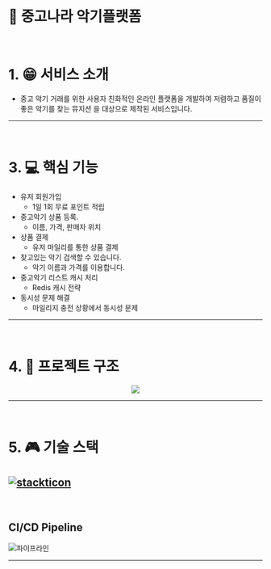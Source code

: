 # :musical_note: 중고나라 악기플랫폼
<br>



# 1. :grin: 서비스 소개
* 중고 악기 거래를 위한 사용자 친화적인 온라인 플랫폼을 개발하여 저렴하고 품질이 좋은 악기를 찾는 뮤지션
 을 대상으로  제작된 서비스입니다.
---
<br>



# 3. :computer: 핵심 기능
* 유저 회원가입
    * 1일 1회 무료 포인트 적립
* 중고악기 상품 등록.
    * 이름, 가격, 판매자 위치
* 상품 결제
   * 유저 마일리를 통한 상품 결제
* 찾고있는 악기 검색할 수 있습니다.
    * 악기 이름과 가격를 이용합니다.
* 중고악기 리스트 캐시 처리
    * Redis 캐시 전략
* 동시성 문제 해결
    * 마일리지 충전 상황에서 동시성 문제

---
<br>

# 4. :department_store: 프로젝트 구조
<p align="center"><img src="images/architecture.png"></p>

---
<br>

# 5. :video_game: 기술 스택
[![stackticon](https://firebasestorage.googleapis.com/v0/b/stackticon-81399.appspot.com/o/images%2F1704862539534?alt=media&token=11555bd0-8255-480b-9d6d-3f1b67593a94)](https://github.com/msdio/stackticon)
---
<br>

## CI/CD Pipeline
![파이프라인](https://github.com/RudySeo/gitflow_example/assets/78248966/4432526e-3391-4424-bee9-362e89583003)

---
<br>
